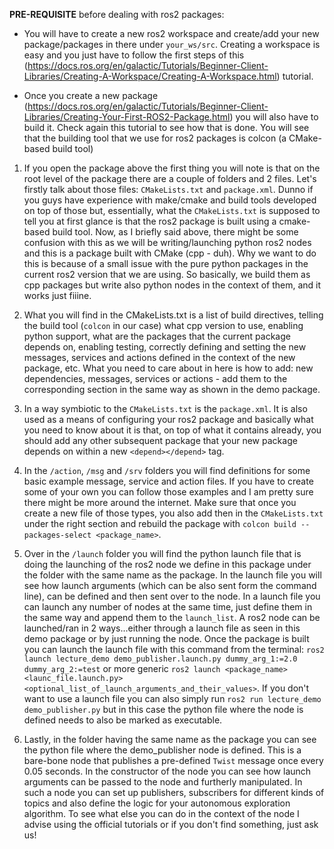 **PRE-REQUISITE** before dealing with ros2 packages:

* You will have to create a new ros2 workspace and create/add your new package/packages in there under `your_ws/src`. Creating a workspace is easy and you just have to follow the first steps of this (https://docs.ros.org/en/galactic/Tutorials/Beginner-Client-Libraries/Creating-A-Workspace/Creating-A-Workspace.html) tutorial.

* Once you create a new package (https://docs.ros.org/en/galactic/Tutorials/Beginner-Client-Libraries/Creating-Your-First-ROS2-Package.html) you will also have to build it. Check again this tutorial to see how that is done. You will see that the building tool that we use for ros2 packages is colcon (a CMake-based build tool)

1. If you open the package above the first thing you will note is that on the root level of the package there are a couple of folders and 2 files. Let's firstly talk about those files: `CMakeLists.txt` and `package.xml`. Dunno if you guys have experience with make/cmake and build tools developed on top of those but, essentially, what the `CMakeLists.txt` is supposed to tell you at first glance is that the ros2 package is built using a cmake-based build tool. Now, as I briefly said above, there might be some confusion with this as we will be writing/launching python ros2 nodes and this is a package built with CMake (cpp - duh). Why we want to do this is because of a small issue with the pure python packages in the current ros2 version that we are using. So basically, we build them as cpp packages but write also python nodes in the context of them, and it works just fiiine. 


2. What you will find in the CMakeLists.txt is a list of build directives, telling the build tool (`colcon` in our case) what cpp version to use, enabling python support, what are the packages that the current package depends on, enabling testing, correctly defining and setting the new messages, services and actions defined in the context of the new package, etc. What you need to care about in here is how to add: new dependencies, messages, services or actions - add them to the corresponding section in the same way as shown in the demo package. 


3. In a way symbiotic to the `CMakeLists.txt` is the `package.xml`. It is also used as a means of configuring your ros2 package and basically what you need to know about it is that, on top of what it contains already, you should add any other subsequent package that your new package depends on within a new `<depend></depend>` tag.


4. In the `/action`, `/msg` and `/srv` folders you will find definitions for some basic example message, service and action files. If you have to create some of your own you can follow those examples and I am pretty sure there might be more around the internet. Make sure that once you create a new file of those types, you also add then in the `CMakeLists.txt` under the right section and rebuild the package with `colcon build --packages-select <package_name>`.


5. Over in the `/launch` folder you will find the python launch file that is doing the launching of the ros2 node we define in this package under the folder with the same name as the package. In the launch file you will see how launch arguments (which can be also sent form the command line), can be defined and then sent over to the node. In a launch file you can launch any number of nodes at the same time, just define them in the same way and append them to the `launch_list`. A ros2 node can be launched/ran in 2 ways...either through a launch file as seen in this demo package or by just running the node. Once the package is built you can launch the launch file with this command from the terminal: `ros2 launch lecture_demo demo_publisher.launch.py dummy_arg_1:=2.0 dummy_arg_2:=test` or more generic `ros2 launch <package_name> <launc_file.launch.py> <optional_list_of_launch_arguments_and_their_values>`. If you don't want to use a launch file you can also simply run `ros2 run lecture_demo demo_publisher.py` but in this case the python file where the node is defined needs to also be marked as executable. 


6. Lastly, in the folder having the same name as the package you can see the python file where the demo_publisher node is defined. This is a bare-bone node that publishes a pre-defined `Twist` message once every 0.05 seconds. In the constructor of the node you can see how launch arguments can be passed to the node and furtherly manipulated. In such a node you can set up publishers, subscribers for different kinds of topics and also define the logic for your autonomous exploration algorithm. To see what else you can do in the context of the node I advise using the official tutorials or if you don't find something, just ask us!
